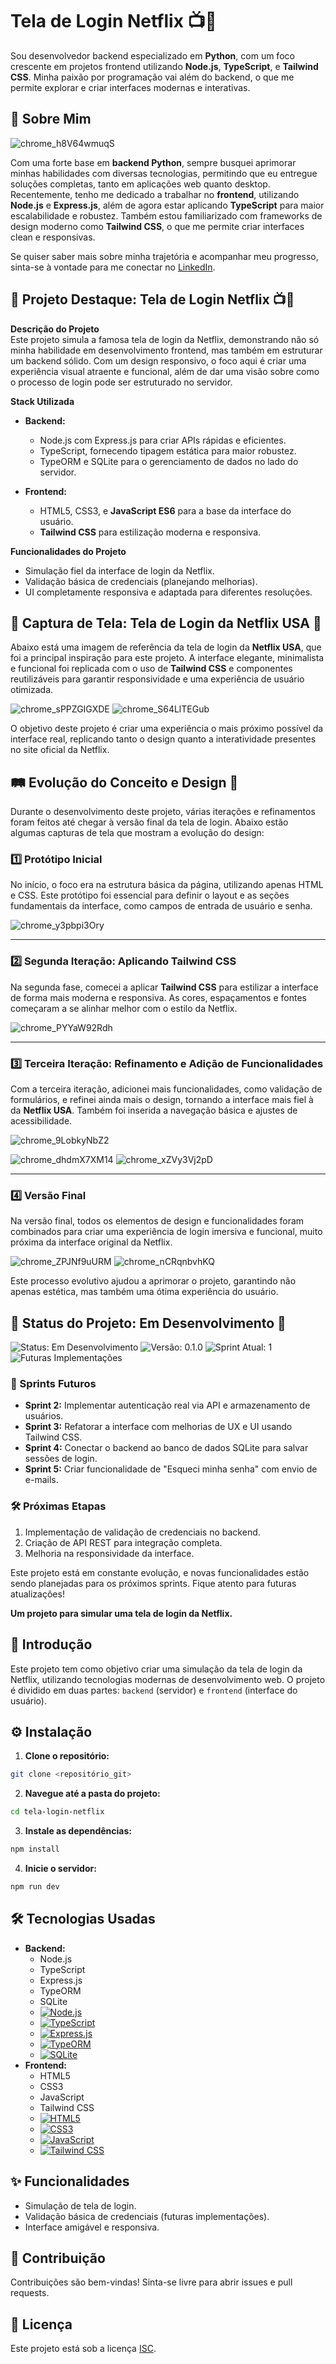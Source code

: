 # Tela de Login Netflix 📺🔑

Sou desenvolvedor backend especializado em **Python**, com um foco crescente em projetos frontend utilizando **Node.js**, **TypeScript**, e **Tailwind CSS**. Minha paixão por programação vai além do backend, o que me permite explorar e criar interfaces modernas e interativas.

## 💼 Sobre Mim

![chrome_h8V64wmuqS](https://github.com/user-attachments/assets/52f4430c-aa9d-46a8-ba1b-709d430a01a7)

Com uma forte base em **backend Python**, sempre busquei aprimorar minhas habilidades com diversas tecnologias, permitindo que eu entregue soluções completas, tanto em aplicações web quanto desktop. Recentemente, tenho me dedicado a trabalhar no **frontend**, utilizando **Node.js** e **Express.js**, além de agora estar aplicando **TypeScript** para maior escalabilidade e robustez. Também estou familiarizado com frameworks de design moderno como **Tailwind CSS**, o que me permite criar interfaces clean e responsivas.

Se quiser saber mais sobre minha trajetória e acompanhar meu progresso, sinta-se à vontade para me conectar no [LinkedIn](https://www.linkedin.com/in/itilmgf/).

## 📝 Projeto Destaque: Tela de Login Netflix 📺🔑

**Descrição do Projeto**  
Este projeto simula a famosa tela de login da Netflix, demonstrando não só minha habilidade em desenvolvimento frontend, mas também em estruturar um backend sólido. Com um design responsivo, o foco aqui é criar uma experiência visual atraente e funcional, além de dar uma visão sobre como o processo de login pode ser estruturado no servidor.

**Stack Utilizada**
- **Backend:**
  - Node.js com Express.js para criar APIs rápidas e eficientes.
  - TypeScript, fornecendo tipagem estática para maior robustez.
  - TypeORM e SQLite para o gerenciamento de dados no lado do servidor.

- **Frontend:**
  - HTML5, CSS3, e **JavaScript ES6** para a base da interface do usuário.
  - **Tailwind CSS** para estilização moderna e responsiva.

**Funcionalidades do Projeto**
- Simulação fiel da interface de login da Netflix.
- Validação básica de credenciais (planejando melhorias).
- UI completamente responsiva e adaptada para diferentes resoluções.
## 🌟 Captura de Tela: Tela de Login da Netflix USA 📸

Abaixo está uma imagem de referência da tela de login da **Netflix USA**, que foi a principal inspiração para este projeto. A interface elegante, minimalista e funcional foi replicada com o uso de **Tailwind CSS** e componentes reutilizáveis para garantir responsividade e uma experiência de usuário otimizada.

![chrome_sPPZGIGXDE](https://github.com/user-attachments/assets/660ad4af-8acc-42f0-84a8-ee77b6d2cdc4)
![chrome_S64LlTEGub](https://github.com/user-attachments/assets/0dd3414f-8e0d-4037-b8a8-26e53e7dfe12)

O objetivo deste projeto é criar uma experiência o mais próximo possível da interface real, replicando tanto o design quanto a interatividade presentes no site oficial da Netflix.

## 🛤️ Evolução do Conceito e Design 🎨

Durante o desenvolvimento deste projeto, várias iterações e refinamentos foram feitos até chegar à versão final da tela de login. Abaixo estão algumas capturas de tela que mostram a evolução do design:

### 1️⃣ **Protótipo Inicial**
No início, o foco era na estrutura básica da página, utilizando apenas HTML e CSS. Este protótipo foi essencial para definir o layout e as seções fundamentais da interface, como campos de entrada de usuário e senha.

![chrome_y3pbpi3Ory](https://github.com/user-attachments/assets/fc57df74-adb7-40ac-9b11-3f8fe8022eb5)

---

### 2️⃣ **Segunda Iteração: Aplicando Tailwind CSS**
Na segunda fase, comecei a aplicar **Tailwind CSS** para estilizar a interface de forma mais moderna e responsiva. As cores, espaçamentos e fontes começaram a se alinhar melhor com o estilo da Netflix.

![chrome_PYYaW92Rdh](https://github.com/user-attachments/assets/b626ecc5-bb1f-4126-8224-c08cd73e10df)

---

### 3️⃣ **Terceira Iteração: Refinamento e Adição de Funcionalidades**
Com a terceira iteração, adicionei mais funcionalidades, como validação de formulários, e refinei ainda mais o design, tornando a interface mais fiel à da **Netflix USA**. Também foi inserida a navegação básica e ajustes de acessibilidade.

![chrome_9LobkyNbZ2](https://github.com/user-attachments/assets/f76e293c-3522-40b3-b3cd-d9920234088f)

![chrome_dhdmX7XM14](https://github.com/user-attachments/assets/3809eb65-f394-432f-8b72-00e3f2dcc29d)
![chrome_xZVy3Vj2pD](https://github.com/user-attachments/assets/95fceb14-b33e-4694-add5-685781ad4406)

---

### 4️⃣ **Versão Final**
Na versão final, todos os elementos de design e funcionalidades foram combinados para criar uma experiência de login imersiva e funcional, muito próxima da interface original da Netflix.

![chrome_ZPJNf9uURM](https://github.com/user-attachments/assets/059b18c1-dc40-409b-ada9-4d4c7759ac6f)
![chrome_nCRqnbvhKQ](https://github.com/user-attachments/assets/51e4d475-2aad-493b-8259-4c7c2f4860c0)

Este processo evolutivo ajudou a aprimorar o projeto, garantindo não apenas estética, mas também uma ótima experiência do usuário.


## 🚧 Status do Projeto: Em Desenvolvimento 🚧

![Status: Em Desenvolvimento](https://img.shields.io/badge/status-em%20desenvolvimento-yellow)
![Versão: 0.1.0](https://img.shields.io/badge/vers%C3%A3o-0.1.0-blue)
![Sprint Atual: 1](https://img.shields.io/badge/sprint-1-blueviolet)
![Futuras Implementações](https://img.shields.io/badge/futuras%20implementa%C3%A7%C3%B5es-ahead-brightgreen)

### 🔄 Sprints Futuros

- **Sprint 2:** Implementar autenticação real via API e armazenamento de usuários.
- **Sprint 3:** Refatorar a interface com melhorias de UX e UI usando Tailwind CSS.
- **Sprint 4:** Conectar o backend ao banco de dados SQLite para salvar sessões de login.
- **Sprint 5:** Criar funcionalidade de "Esqueci minha senha" com envio de e-mails.

### 🛠 Próximas Etapas

1. Implementação de validação de credenciais no backend.
2. Criação de API REST para integração completa.
3. Melhoria na responsividade da interface.

Este projeto está em constante evolução, e novas funcionalidades estão sendo planejadas para os próximos sprints. Fique atento para futuras atualizações!


**Um projeto para simular uma tela de login da Netflix.**

## 🚀 Introdução

Este projeto tem como objetivo criar uma simulação da tela de login da Netflix, utilizando tecnologias modernas de desenvolvimento web.  O projeto é dividido em duas partes:  `backend` (servidor) e `frontend` (interface do usuário).

## ⚙️ Instalação

1. **Clone o repositório:**

```bash
git clone <repositório_git>
```

2. **Navegue até a pasta do projeto:**

```bash
cd tela-login-netflix
```

3. **Instale as dependências:**

```bash
npm install
```

4. **Inicie o servidor:**

```bash
npm run dev
```

## 🛠️ Tecnologias Usadas

* **Backend:**
    * Node.js 
    * TypeScript 
    * Express.js
    * TypeORM
    * SQLite
    * [![Node.js](https://img.shields.io/badge/node.js-%3E%2016-brightgreen.svg)](https://nodejs.org/en/)
    * [![TypeScript](https://img.shields.io/badge/typescript-%3E%204.9-blue.svg)](https://www.typescriptlang.org/)
    * [![Express.js](https://img.shields.io/badge/express.js-%3E%204.17-orange.svg)](https://expressjs.com/)
    * [![TypeORM](https://img.shields.io/badge/typeorm-%3E%200.3.10-purple.svg)](https://typeorm.io/)
    * [![SQLite](https://img.shields.io/badge/sqlite-%3E%203.36-green.svg)](https://www.sqlite.org/)
* **Frontend:**
    * HTML5
    * CSS3
    * JavaScript
    * Tailwind CSS
    * [![HTML5](https://img.shields.io/badge/html5-%3E%205.1-red.svg)](https://html.spec.whatwg.org/)
    * [![CSS3](https://img.shields.io/badge/css3-%3E%203-blue.svg)](https://www.w3.org/Style/CSS/)
    * [![JavaScript](https://img.shields.io/badge/javascript-%3E%20ES6-yellow.svg)](https://developer.mozilla.org/pt-BR/docs/Web/JavaScript)
    * [![Tailwind CSS](https://img.shields.io/badge/tailwindcss-%3E%203.0-lightblue.svg)](https://tailwindcss.com/)


## ✨ Funcionalidades

* Simulação de tela de login.
* Validação básica de credenciais (futuras implementações).
* Interface amigável e responsiva.


## 🤝 Contribuição

Contribuições são bem-vindas!  Sinta-se livre para abrir issues e pull requests.


## 📄 Licença

Este projeto está sob a licença [ISC](https://opensource.org/licenses/ISC).

